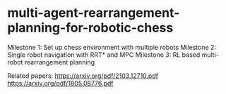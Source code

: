 # multi-agent-rearrangement-planning-for-robotic-chess

Milestone 1: Set up chess environment with multiple robots
Milestone 2: Single robot navigation with RRT* and MPC
Milestone 3: RL based multi-robot rearrangement planning

Related papers: https://arxiv.org/pdf/2103.12710.pdf 
                https://arxiv.org/pdf/1805.08776.pdf
